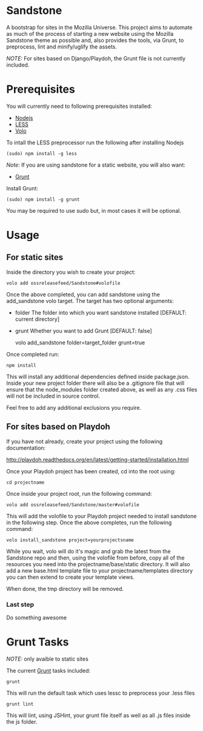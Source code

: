 # Sandstone #

A bootstrap for sites in the Mozilla Universe. This project aims to automate as much
of the process of starting a new website using the Mozilla Sandstone theme as possible and,
also provides the tools, via Grunt, to preprocess, lint and minify/uglify the assets.

*NOTE:* For sites based on Django/Playdoh, the Grunt file is not currently included.

# Prerequisites #

You will currently need to following prerequisites installed:

* [Nodejs][nodejs]
* [LESS][less]
* [Volo][volo]

To intall the LESS preprocessor run the following after installing Nodejs

    (sudo) npm install -g less

*Note:* If you are using sandstone for a static website, you will also want:

* [Grunt][grunt]

Install Grunt:

    (sudo) npm install -g grunt

You may be required to use sudo but, in most cases it will be optional.

# Usage #

## For static sites ##

Inside the directory you wish to create your project:

    volo add ossreleasefeed/Sandstone#volofile

Once the above completed, you can add sandstone using the add_sandstone volo target. The
target has two optional arguments:

* folder The folder into which you want sandstone installed [DEFAULT: current directory]
* grunt Whether you want to add Grunt [DEFAULT: false]

    volo add_sandstone folder=target_folder grunt=true

Once completed run:

    npm install

This will install any additional dependencies defined inside package.json. Inside your new project folder
there will also be a .gitignore file that will ensure that the node_modules folder created above, as well
as any .css files will not be included in source control.

Feel free to add any additional exclusions you require.

## For sites based on Playdoh ##

If you have not already, create your project using the following documentation:

http://playdoh.readthedocs.org/en/latest/getting-started/installation.html

Once your Playdoh project has been created, cd into the root using:

    cd projectname

Once inside your project root, run the following command:

    volo add ossreleasefeed/Sandstone/master#volofile

This will add the volofile to your Playdoh project needed to install sandstone in the following step.
Once the above completes, run the following command:

    volo install_sandstone project=yourprojectsname

While you wait, volo will do it's magic and grab the latest from the Sandstone repo and then, using the
volofile from before, copy all of the resources you need into the projectname/base/static directory. It
will also add a new base.html template file to your projectname/templates directory you can then extend
to create your template views.

When done, the tmp directory will be removed.

### Last step ###

Do something awesome

# Grunt Tasks #

*NOTE:* only avaible to static sites

The current [Grunt][grunt] tasks included:

    grunt

This will run the default task which uses lessc to preprocess your .less files

    grunt lint

This will lint, using JSHint, your grunt file itself as well as all .js files inside the
js folder.

[nodejs]: http://nodejs.org
[less]: https://github.com/cloudhead/less.js
[volo]: https://github.com/volojs/volo
[grunt]: http://github.com/cowboy/grunt
[sandstone]: http://www.mozilla.org/en-US/styleguide/

